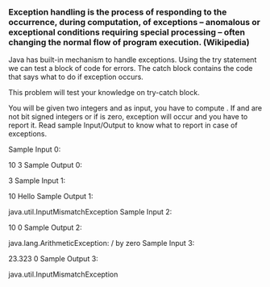 ### Exception handling is the process of responding to the occurrence, during computation, of exceptions – anomalous or exceptional conditions requiring special processing – often changing the normal flow of program execution. (Wikipedia)

Java has built-in mechanism to handle exceptions. Using the try statement we can test a block of code for errors. The catch block contains the code that says what to do if exception occurs.

This problem will test your knowledge on try-catch block.

You will be given two integers  and  as input, you have to compute . If  and  are not  bit signed integers or if  is zero, exception will occur and you have to report it. Read sample Input/Output to know what to report in case of exceptions.

Sample Input 0:

10
3
Sample Output 0:

3
Sample Input 1:

10
Hello
Sample Output 1:

java.util.InputMismatchException
Sample Input 2:

10
0
Sample Output 2:

java.lang.ArithmeticException: / by zero
Sample Input 3:

23.323
0
Sample Output 3:

java.util.InputMismatchException
